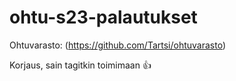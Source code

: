 # ohtu-s23-palautukset

Ohtuvarasto: (https://github.com/Tartsi/ohtuvarasto)

Korjaus, sain tagitkin toimimaan 👍
